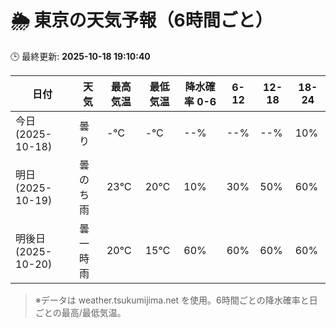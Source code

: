 # 🌦️ 東京の天気予報（6時間ごと）

🕒 最終更新: **2025-10-18 19:10:40**

| 日付 | 天気 | 最高気温 | 最低気温 | 降水確率 0-6 | 6-12 | 12-18 | 18-24 |
|------|------|----------|----------|------------|------|------|------|
| 今日 (2025-10-18) | 曇り | -℃ | -℃ | --% | --% | --% | 10% |
| 明日 (2025-10-19) | 曇のち雨 | 23℃ | 20℃ | 10% | 30% | 50% | 60% |
| 明後日 (2025-10-20) | 曇一時雨 | 20℃ | 15℃ | 60% | 60% | 60% | 60% |

> ※データは weather.tsukumijima.net を使用。6時間ごとの降水確率と日ごとの最高/最低気温。